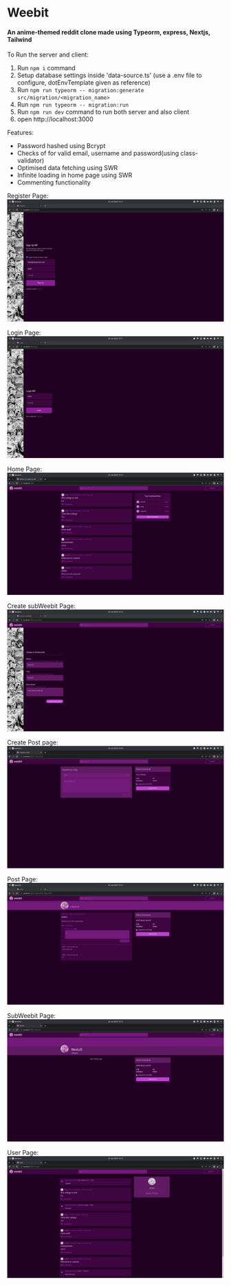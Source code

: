 # Weebit
#### An anime-themed reddit clone made using Typeorm, express, Nextjs, Tailwind

To Run the server and client:
1. Run ```npm i``` command
2. Setup database settings inside 'data-source.ts' (use a .env file to configure, dotEnvTemplate given as reference)
3. Run ```npm run typeorm -- migration:generate src/migration/<migration_name>```
4. Run ```npm run typeorm -- migration:run```
5. Run ```npm run dev``` command to run both server and also client
6. open http://localhost:3000

Features:
* Password hashed using Bcrypt
* Checks of for valid email, username and password(using class-validator)
* Optimised data fetching using SWR
* Infinite loading in home page using SWR
* Commenting functionality

Register Page:
![register page](screenshots/register.png)

Login Page:
![Login page](screenshots/login.png)

Home Page:
![Home page](screenshots/homepage.png)

Create subWeebit Page:
![Create subWeebit Page](screenshots/create%20subweebit.png)

Create Post page:
![Create Post page](screenshots/create_post_page.png)

Post Page:
![Post Page](screenshots/post_paeg_comments.png)

SubWeebit Page:
![SubWeebit Page](screenshots/subweenbit_page_empty.png)

User Page:
![User Page](screenshots/userpage.png)